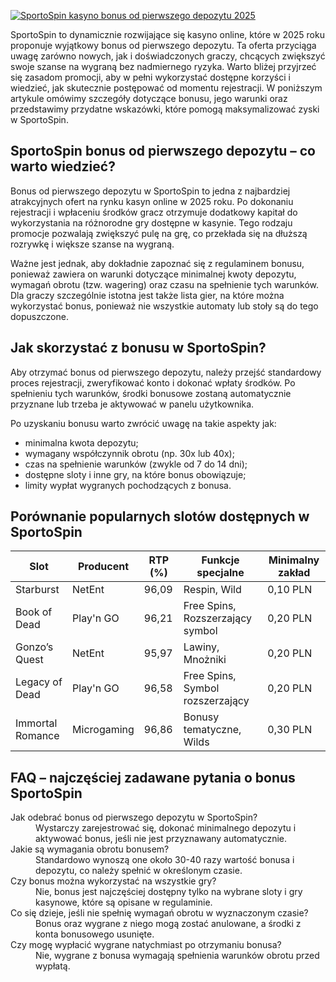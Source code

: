 [![SportoSpin kasyno bonus od pierwszego depozytu 2025](https://123-caf.pages.dev/gitsignup.png)](https://vrmoo.ru/Bt82HjjY)

<p>SportoSpin to dynamicznie rozwijające się kasyno online, które w 2025 roku proponuje wyjątkowy bonus od pierwszego depozytu. Ta oferta przyciąga uwagę zarówno nowych, jak i doświadczonych graczy, chcących zwiększyć swoje szanse na wygraną bez nadmiernego ryzyka. Warto bliżej przyjrzeć się zasadom promocji, aby w pełni wykorzystać dostępne korzyści i wiedzieć, jak skutecznie postępować od momentu rejestracji. W poniższym artykule omówimy szczegóły dotyczące bonusu, jego warunki oraz przedstawimy przydatne wskazówki, które pomogą maksymalizować zyski w SportoSpin.</p>  <h2>SportoSpin bonus od pierwszego depozytu – co warto wiedzieć?</h2> <p>Bonus od pierwszego depozytu w SportoSpin to jedna z najbardziej atrakcyjnych ofert na rynku kasyn online w 2025 roku. Po dokonaniu rejestracji i wpłaceniu środków gracz otrzymuje dodatkowy kapitał do wykorzystania na różnorodne gry dostępne w kasynie. Tego rodzaju promocje pozwalają zwiększyć pulę na grę, co przekłada się na dłuższą rozrywkę i większe szanse na wygraną.</p> <p>Ważne jest jednak, aby dokładnie zapoznać się z regulaminem bonusu, ponieważ zawiera on warunki dotyczące minimalnej kwoty depozytu, wymagań obrotu (tzw. wagering) oraz czasu na spełnienie tych warunków. Dla graczy szczególnie istotna jest także lista gier, na które można wykorzystać bonus, ponieważ nie wszystkie automaty lub stoły są do tego dopuszczone.</p>  <h2>Jak skorzystać z bonusu w SportoSpin?</h2> <p>Aby otrzymać bonus od pierwszego depozytu, należy przejść standardowy proces rejestracji, zweryfikować konto i dokonać wpłaty środków. Po spełnieniu tych warunków, środki bonusowe zostaną automatycznie przyznane lub trzeba je aktywować w panelu użytkownika.</p> <p>Po uzyskaniu bonusu warto zwrócić uwagę na takie aspekty jak:</p> <ul>   <li>minimalna kwota depozytu;</li>   <li>wymagany współczynnik obrotu (np. 30x lub 40x);</li>   <li>czas na spełnienie warunków (zwykle od 7 do 14 dni);</li>   <li>dostępne sloty i inne gry, na które bonus obowiązuje;</li>   <li>limity wypłat wygranych pochodzących z bonusa.</li> </ul>  <h2>Porównanie popularnych slotów dostępnych w SportoSpin</h2> <table>   <thead>     <tr>       <th>Slot</th>       <th>Producent</th>       <th>RTP (%)</th>       <th>Funkcje specjalne</th>       <th>Minimalny zakład</th>     </tr>   </thead>   <tbody>     <tr>       <td>Starburst</td>       <td>NetEnt</td>       <td>96,09</td>       <td>Respin, Wild</td>       <td>0,10 PLN</td>     </tr>     <tr>       <td>Book of Dead</td>       <td>Play'n GO</td>       <td>96,21</td>       <td>Free Spins, Rozszerzający symbol</td>       <td>0,20 PLN</td>     </tr>     <tr>       <td>Gonzo’s Quest</td>       <td>NetEnt</td>       <td>95,97</td>       <td>Lawiny, Mnożniki</td>       <td>0,20 PLN</td>     </tr>     <tr>       <td>Legacy of Dead</td>       <td>Play'n GO</td>       <td>96,58</td>       <td>Free Spins, Symbol rozszerzający</td>       <td>0,20 PLN</td>     </tr>     <tr>       <td>Immortal Romance</td>       <td>Microgaming</td>       <td>96,86</td>       <td>Bonusy tematyczne, Wilds</td>       <td>0,30 PLN</td>     </tr>   </tbody> </table>  <h2>FAQ – najczęściej zadawane pytania o bonus SportoSpin</h2> <dl>   <dt>Jak odebrać bonus od pierwszego depozytu w SportoSpin?</dt>   <dd>Wystarczy zarejestrować się, dokonać minimalnego depozytu i aktywować bonus, jeśli nie jest przyznawany automatycznie.</dd>      <dt>Jakie są wymagania obrotu bonusem?</dt>   <dd>Standardowo wynoszą one około 30-40 razy wartość bonusa i depozytu, co należy spełnić w określonym czasie.</dd>      <dt>Czy bonus można wykorzystać na wszystkie gry?</dt>   <dd>Nie, bonus jest najczęściej dostępny tylko na wybrane sloty i gry kasynowe, które są opisane w regulaminie.</dd>      <dt>Co się dzieje, jeśli nie spełnię wymagań obrotu w wyznaczonym czasie?</dt>   <dd>Bonus oraz wygrane z niego mogą zostać anulowane, a środki z konta bonusowego usunięte.</dd>      <dt>Czy mogę wypłacić wygrane natychmiast po otrzymaniu bonusa?</dt>   <dd>Nie, wygrane z bonusa wymagają spełnienia warunków obrotu przed wypłatą.</dd> </dl>